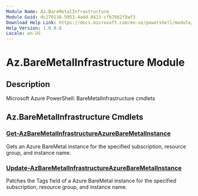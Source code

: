 ```yaml
---
Module Name: Az.BareMetalInfrastructure
Module Guid: dc270116-5953-4add-8413-cfb7662f8af3
Download Help Link: https://docs.microsoft.com/en-us/powershell/module/az.baremetalinfrastructure
Help Version: 1.0.0.0
Locale: en-US
---
```


# Az.BareMetalInfrastructure Module
## Description
Microsoft Azure PowerShell: BareMetalInfrastructure cmdlets

## Az.BareMetalInfrastructure Cmdlets
### [Get-AzBareMetalInfrastructureAzureBareMetalInstance](Get-AzBareMetalInfrastructureAzureBareMetalInstance.md)
Gets an Azure BareMetal instance for the specified subscription, resource group, and instance name.

### [Update-AzBareMetalInfrastructureAzureBareMetalInstance](Update-AzBareMetalInfrastructureAzureBareMetalInstance.md)
Patches the Tags field of a Azure BareMetal instance for the specified subscription, resource group, and instance name.

